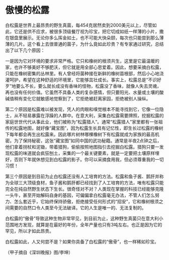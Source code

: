 # 傲慢的松露

白松露是世界上最昂贵的野生真菌，每454克居然卖到2000美元以上，尽管如此，它还是供不应求，被很多顶级餐厅视为珍宝，把它切成如纸一样薄的小片，撒在银盘里展示。无论你多么挥金如土，也不可能大快朵颐，每次也只能尝到那么薄薄的几片。这个看上去很普通的菌子，为什么竟如此珍贵？有专家通过研究，总结出了以下几个原因：

一是因为它对环境的要求非常严格。它只和橡树的根须共生，这里是它最温暖的家，也许不够美好不够肥沃，但它就是用全部心思爱着。因此，想要采摘白松露，只能在橡树密集的丛林里。有人曾经将菌种接在新鲜的橡树苗根部，然后小心地浇灌呵护，希望在这种舒适的环境里，它能够茁壮成长。事实上，松露总是“不识好歹”地要么不长，要么就长成没有香味的怪物，松露没了香味，就像人失去灵魂，再也没有任何价值。它虽然不具备人类的复杂感情，但只要阳光、水量或土壤的酸碱值稍有变化它就敏感地觉察到了，它拒绝被赶离家园，拒绝被别人操纵。

第二个原因是松露难以被发现，凭人的肉眼和嗅觉根本不能寻找到它，它像一位隐士，从不轻易暴露在浮躁的人群中。在意大利，采集白松露需要牌照，挖掘松露的家庭世世代代从事此业，他们被称为“松露猎人”。通常“松露猎人”家里都有一张祖传的松露地图，就好像“藏宝图”，因为松露生长具有记忆性，即生长过松露的橡树下每年都会再生出松露来。因此哪片树林哪棵橡树下有松露就成为家族的最高机密。为了保持秘密，这张“藏宝图”如同中国的武功秘籍。通常是半夜2点钟之后，他们拿着拐杖和泥锄，带着猎狗，偷偷按照地图指引去挖掘白松露。猎狗只要一发现松露的味道就会疯狂刨土，采集的一个最关键要素，就是一定要把土壤原样埋好，否则下年就休想见到白松露的影子。你可以采摘食用我，但必须尊重我的一切习惯！

第三个原因是到目前为止白松露还没有人工培育的方法。松露和鱼子酱、鹅肝并称为全球三大顶级食材，鱼子酱和鹅肝都已经找到了人工培育的方法，唯有松露只能完全在纯自然野生状态下生长。很奇怪对不对？人类现在掌握的科技已经能够克隆一头牛，甚至开始解码自身的基因，可偏偏拿白松露毫无办法，不管人们怎么努力、怎么套近乎，它始终保持骄傲，拒绝接受任何形式的“招安”，它和橡树根须之间需要的自然口令人类至今无法破译。它的人生是唯一的、无法复制的。

白松露的“傲骨”导致这种生物非常罕见，到目前为止，这种野生真菌只在意大利小范围地方发现，就算是在最好的年份，全年产量也只有3吨左右。也正是因为它的罕见，所以才如此昂贵。

白松露如此，人又何尝不是？如果你具备了白松露的“傲骨”，也一样稀如珍宝。

（甲子摘自《深圳晚报》图/李坤）